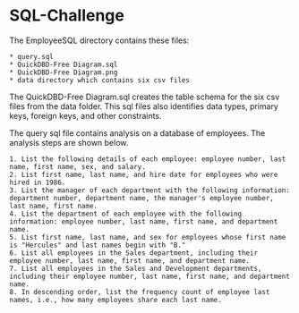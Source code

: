 # SQL-Challenge
The EmployeeSQL directory contains these files:

	* query.sql
	* QuickDBD-Free Diagram.sql
	* QuickDBD-Free Diagram.png	
	* data directory which contains six csv files

The QuickDBD-Free Diagram.sql creates the table schema for the six csv files from the data folder. 
This sql files also identifies data types, primary keys, foreign keys, and other constraints.

The query sql file contains analysis on a database of employees. The analysis steps are shown below.

	1. List the following details of each employee: employee number, last name, first name, sex, and salary.
	2. List first name, last name, and hire date for employees who were hired in 1986.
	3. List the manager of each department with the following information: department number, department name, the manager's employee number, last name, first name.
	4. List the department of each employee with the following information: employee number, last name, first name, and department name.
	5. List first name, last name, and sex for employees whose first name is "Hercules" and last names begin with "B."
	6. List all employees in the Sales department, including their employee number, last name, first name, and department name.
	7. List all employees in the Sales and Development departments, including their employee number, last name, first name, and department name.
	8. In descending order, list the frequency count of employee last names, i.e., how many employees share each last name.